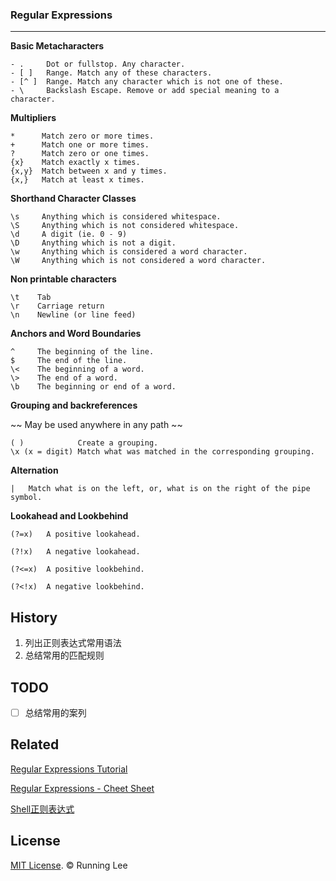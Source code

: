 ### Regular Expressions

---

**Basic Metacharacters**

```
- .     Dot or fullstop. Any character.
- [ ]   Range. Match any of these characters.
- [^ ]  Range. Match any character which is not one of these.
- \     Backslash Escape. Remove or add special meaning to a character.
```

**Multipliers**

```
*      Match zero or more times.
+      Match one or more times.
?      Match zero or one times.
{x}    Match exactly x times.
{x,y}  Match between x and y times.
{x,}   Match at least x times.
```

**Shorthand Character Classes**

```
\s     Anything which is considered whitespace.
\S     Anything which is not considered whitespace.
\d     A digit (ie. 0 - 9)
\D     Anything which is not a digit.
\w     Anything which is considered a word character.
\W     Anything which is not considered a word character.

```

**Non printable characters**

```
\t    Tab
\r    Carriage return
\n    Newline (or line feed)

```

**Anchors and Word Boundaries**

```
^     The beginning of the line.
$     The end of the line.
\<    The beginning of a word.
\>    The end of a word.
\b    The beginning or end of a word.

```

**Grouping and backreferences**

~~ May be used anywhere in any path ~~

```
( )            Create a grouping.
\x (x = digit) Match what was matched in the corresponding grouping.

```

**Alternation**

```
|   Match what is on the left, or, what is on the right of the pipe symbol.

```

**Lookahead and Lookbehind**

```
(?=x)   A positive lookahead.

(?!x)   A negative lookahead.

(?<=x)  A positive lookbehind.

(?<!x)  A negative lookbehind.

```


## History

1. 列出正则表达式常用语法
2. 总结常用的匹配规则


## TODO

- [ ] 总结常用的案列


## Related

[Regular Expressions Tutorial](http://ryanstutorials.net/regular-expressions-tutorial/)

[Regular Expressions - Cheet Sheet](http://ryanstutorials.net/regular-expressions-tutorial/regular-expressions-cheat-sheet.php)

[Shell正则表达式](http://man.linuxde.net/docs/shell_regex.html)


## License

[MIT License](https://opensource.org/licenses/mit-license.html). © Running Lee




